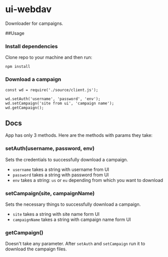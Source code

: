 # ui-webdav

Downloader for campaigns.

##Usage

### Install dependencies

Clone repo to your machine and then run:

```
npm install
```

### Download a campaign

```
const wd = require('./source/client.js');

wd.setAuth('username', 'password', 'env');
wd.setCampaign('site from ui', 'campaign name');
wd.getCampaign();
```

## Docs

App has only 3 methods. Here are the methods with params they take:

### setAuth(username, password, env)

Sets the credentials to successfully download a campaign.

* `username` takes a string with username from UI
* `password` takes a string with password from UI
* `env` takes a string: `us` or `eu` depending from which you want to download

### setCampaign(site, campaignName)

Sets the necessary things to successfully download a campaign.

* `site` takes a string with site name form UI
* `campaignName` takes a string with campaign name form UI

### getCampaign()

Doesn't take any parameter. After `setAuth` and `setCampaign` run it to download the campaign files.
